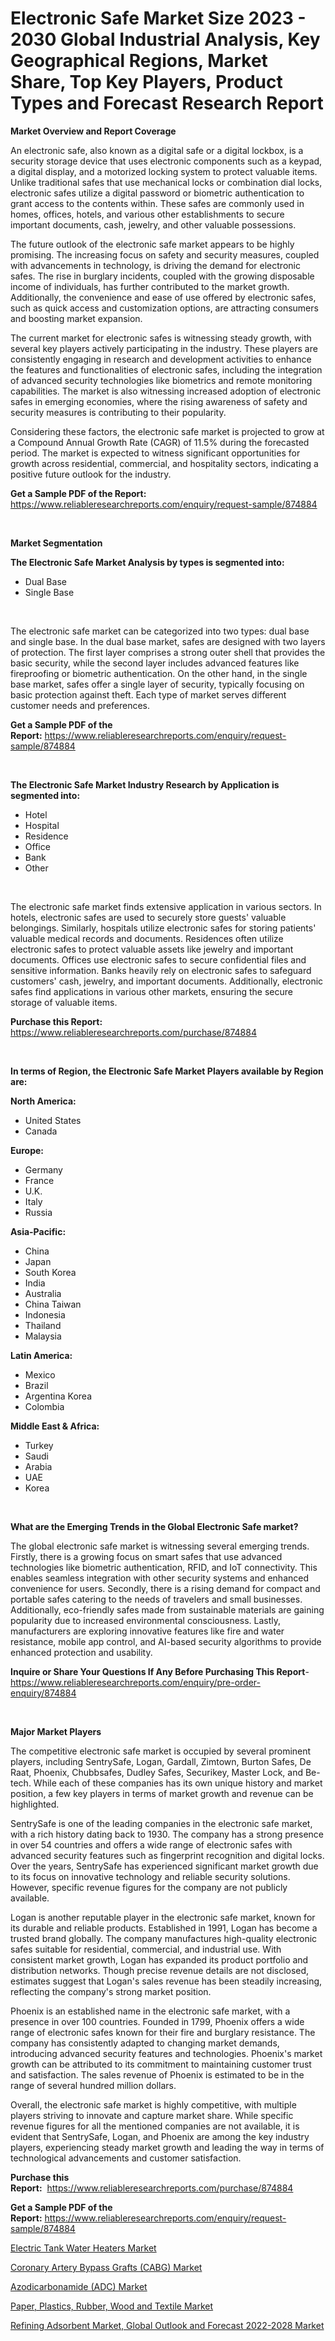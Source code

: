 <p><h1>Electronic Safe Market Size 2023 - 2030 Global Industrial Analysis, Key Geographical Regions, Market Share, Top Key Players, Product Types and Forecast Research Report</h1></p><p><strong>Market Overview and Report Coverage</strong></p>
<p><p>An electronic safe, also known as a digital safe or a digital lockbox, is a security storage device that uses electronic components such as a keypad, a digital display, and a motorized locking system to protect valuable items. Unlike traditional safes that use mechanical locks or combination dial locks, electronic safes utilize a digital password or biometric authentication to grant access to the contents within. These safes are commonly used in homes, offices, hotels, and various other establishments to secure important documents, cash, jewelry, and other valuable possessions.</p><p>The future outlook of the electronic safe market appears to be highly promising. The increasing focus on safety and security measures, coupled with advancements in technology, is driving the demand for electronic safes. The rise in burglary incidents, coupled with the growing disposable income of individuals, has further contributed to the market growth. Additionally, the convenience and ease of use offered by electronic safes, such as quick access and customization options, are attracting consumers and boosting market expansion.</p><p>The current market for electronic safes is witnessing steady growth, with several key players actively participating in the industry. These players are consistently engaging in research and development activities to enhance the features and functionalities of electronic safes, including the integration of advanced security technologies like biometrics and remote monitoring capabilities. The market is also witnessing increased adoption of electronic safes in emerging economies, where the rising awareness of safety and security measures is contributing to their popularity.</p><p>Considering these factors, the electronic safe market is projected to grow at a Compound Annual Growth Rate (CAGR) of 11.5% during the forecasted period. The market is expected to witness significant opportunities for growth across residential, commercial, and hospitality sectors, indicating a positive future outlook for the industry.</p></p>
<p><strong>Get a Sample PDF of the Report:</strong> <a href="https://www.reliableresearchreports.com/enquiry/request-sample/874884">https://www.reliableresearchreports.com/enquiry/request-sample/874884</a></p>
<p>&nbsp;</p>
<p><strong>Market Segmentation</strong></p>
<p><strong>The Electronic Safe Market Analysis by types is segmented into:</strong></p>
<p><ul><li>Dual Base</li><li>Single Base</li></ul></p>
<p>&nbsp;</p>
<p><p>The electronic safe market can be categorized into two types: dual base and single base. In the dual base market, safes are designed with two layers of protection. The first layer comprises a strong outer shell that provides the basic security, while the second layer includes advanced features like fireproofing or biometric authentication. On the other hand, in the single base market, safes offer a single layer of security, typically focusing on basic protection against theft. Each type of market serves different customer needs and preferences.</p></p>
<p><strong>Get a Sample PDF of the Report:</strong>&nbsp;<a href="https://www.reliableresearchreports.com/enquiry/request-sample/874884">https://www.reliableresearchreports.com/enquiry/request-sample/874884</a></p>
<p>&nbsp;</p>
<p><strong>The Electronic Safe Market Industry Research by Application is segmented into:</strong></p>
<p><ul><li>Hotel</li><li>Hospital</li><li>Residence</li><li>Office</li><li>Bank</li><li>Other</li></ul></p>
<p>&nbsp;</p>
<p><p>The electronic safe market finds extensive application in various sectors. In hotels, electronic safes are used to securely store guests' valuable belongings. Similarly, hospitals utilize electronic safes for storing patients' valuable medical records and documents. Residences often utilize electronic safes to protect valuable assets like jewelry and important documents. Offices use electronic safes to secure confidential files and sensitive information. Banks heavily rely on electronic safes to safeguard customers' cash, jewelry, and important documents. Additionally, electronic safes find applications in various other markets, ensuring the secure storage of valuable items.</p></p>
<p><strong>Purchase this Report:</strong>&nbsp; <a href="https://www.reliableresearchreports.com/purchase/874884">https://www.reliableresearchreports.com/purchase/874884</a></p>
<p>&nbsp;</p>
<p><strong>In terms of Region, the Electronic Safe Market Players available by Region are:</strong></p>
<p>
    <p> <strong> North America: </strong>
        <ul>
            <li>United States</li>
            <li>Canada</li>
        </ul>
        </p> 
    <p> <strong> Europe: </strong>
        <ul>
            <li>Germany</li>
            <li>France</li>
            <li>U.K.</li>
            <li>Italy</li>
            <li>Russia</li>
        </ul>
        </p> 
    <p> <strong> Asia-Pacific: </strong>
        <ul>
            <li>China</li>
            <li>Japan</li>
            <li>South Korea</li>
            <li>India</li>
            <li>Australia</li>
            <li>China Taiwan</li>
            <li>Indonesia</li>
            <li>Thailand</li>
            <li>Malaysia</li>
        </ul>
        </p> 
    <p> <strong> Latin America: </strong>
        <ul>
            <li>Mexico</li>
            <li>Brazil</li>
            <li>Argentina Korea</li>
            <li>Colombia</li>
        </ul>
        </p> 
    <p> <strong> Middle East & Africa: </strong>
        <ul>
            <li>Turkey</li>
            <li>Saudi</li>
            <li>Arabia</li>
            <li>UAE</li>
            <li>Korea</li>
        </ul>
    </p>
    </p>
<p>&nbsp;</p>
<p><strong>What are the Emerging Trends in the Global Electronic Safe market?</strong></p>
<p><p>The global electronic safe market is witnessing several emerging trends. Firstly, there is a growing focus on smart safes that use advanced technologies like biometric authentication, RFID, and IoT connectivity. This enables seamless integration with other security systems and enhanced convenience for users. Secondly, there is a rising demand for compact and portable safes catering to the needs of travelers and small businesses. Additionally, eco-friendly safes made from sustainable materials are gaining popularity due to increased environmental consciousness. Lastly, manufacturers are exploring innovative features like fire and water resistance, mobile app control, and AI-based security algorithms to provide enhanced protection and usability.</p></p>
<p><strong>Inquire or Share Your Questions If Any Before Purchasing This Report</strong>- <a href="https://www.reliableresearchreports.com/enquiry/pre-order-enquiry/874884">https://www.reliableresearchreports.com/enquiry/pre-order-enquiry/874884</a></p>
<p>&nbsp;</p>
<p><strong>Major Market Players</strong></p>
<p><p>The competitive electronic safe market is occupied by several prominent players, including SentrySafe, Logan, Gardall, Zimtown, Burton Safes, De Raat, Phoenix, Chubbsafes, Dudley Safes, Securikey, Master Lock, and Be-tech. While each of these companies has its own unique history and market position, a few key players in terms of market growth and revenue can be highlighted.</p><p>SentrySafe is one of the leading companies in the electronic safe market, with a rich history dating back to 1930. The company has a strong presence in over 54 countries and offers a wide range of electronic safes with advanced security features such as fingerprint recognition and digital locks. Over the years, SentrySafe has experienced significant market growth due to its focus on innovative technology and reliable security solutions. However, specific revenue figures for the company are not publicly available.</p><p>Logan is another reputable player in the electronic safe market, known for its durable and reliable products. Established in 1991, Logan has become a trusted brand globally. The company manufactures high-quality electronic safes suitable for residential, commercial, and industrial use. With consistent market growth, Logan has expanded its product portfolio and distribution networks. Though precise revenue details are not disclosed, estimates suggest that Logan's sales revenue has been steadily increasing, reflecting the company's strong market position.</p><p>Phoenix is an established name in the electronic safe market, with a presence in over 100 countries. Founded in 1799, Phoenix offers a wide range of electronic safes known for their fire and burglary resistance. The company has consistently adapted to changing market demands, introducing advanced security features and technologies. Phoenix's market growth can be attributed to its commitment to maintaining customer trust and satisfaction. The sales revenue of Phoenix is estimated to be in the range of several hundred million dollars.</p><p>Overall, the electronic safe market is highly competitive, with multiple players striving to innovate and capture market share. While specific revenue figures for all the mentioned companies are not available, it is evident that SentrySafe, Logan, and Phoenix are among the key industry players, experiencing steady market growth and leading the way in terms of technological advancements and customer satisfaction.</p></p>
<p><strong>Purchase this Report:</strong>&nbsp;&nbsp;<a href="https://www.reliableresearchreports.com/purchase/874884">https://www.reliableresearchreports.com/purchase/874884</a></p>
<p></p>
<p><strong>Get a Sample PDF of the Report:</strong>&nbsp;<a href="https://www.reliableresearchreports.com/enquiry/request-sample/874884">https://www.reliableresearchreports.com/enquiry/request-sample/874884</a></p>
<p><p><a href="https://github.com/RichRobinson5/Market-Research-Report-List-1/blob/main/electric-tank-water-heaters-market.md">Electric Tank Water Heaters Market</a></p><p><a href="https://medium.com/@olenwuckert56/coronary-artery-bypass-grafts-cabg-market-size-growth-forecast-2023-2030-7572908120a0">Coronary Artery Bypass Grafts (CABG) Market</a></p><p><a href="https://www.linkedin.com/pulse/decoding-azodicarbonamide-adc-market-deep-dive-latest-trends-olmxe/">Azodicarbonamide (ADC) Market</a></p><p><a href="https://www.linkedin.com/pulse/paper-plastics-rubber-wood-textile-market-size-2023-sspte/">Paper, Plastics, Rubber, Wood and Textile Market</a></p><p><a href="https://issuu.com/reportprime-2/docs/refining-adsorbent-market-global-outlook-and-forec?fr=xKAE9_zU1NQ">Refining Adsorbent Market, Global Outlook and Forecast 2022-2028 Market</a></p></p>